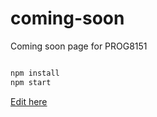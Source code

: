 # coming-soon
Coming soon page for PROG8151

```bash

npm install
npm start


```


[Edit here](https://diy-pwa.dev/~/gh/pmg41/coming-soon)
